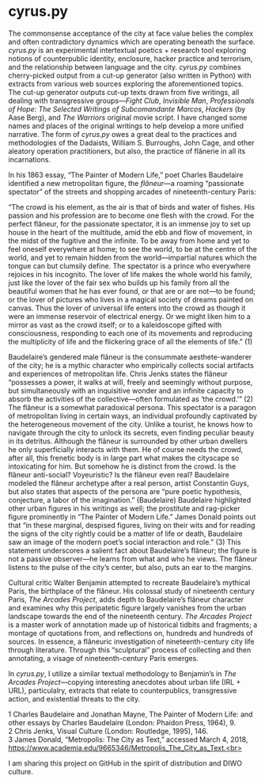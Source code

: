 # cyrus.py 

The commonsense acceptance of the city at face value belies the complex and often contradictory dynamics which are operating beneath the surface. <i>cyrus.py</i> is an experimental intertextual poetics + research tool exploring notions of counterpublic identity, enclosure, hacker practice and terrorism, and the relationship between language and the city. <i>cyrus.py</i> combines cherry-picked output from a cut-up generator (also written in Python) with extracts from various web sources exploring the aforementioned topics. The cut-up generator outputs cut-up texts drawn from five writings, all dealing with transgressive groups—<i>Fight Club</i>, <i>Invisible Man</i>, <i>Professionals of Hope: The Selected Writings of Subcomandante Marcos</i>, <i>Hackers</i> (by Aase Berg), and <i>The Warriors</i> original movie script. I have changed some names and places of the original writings to help develop a more unified narrative. The form of <i>cyrus.py</i> owes a great deal to the practices and methodologies of the Dadaists, William S. Burroughs, John Cage, and other aleatory operation practitioners, but also, the practice of flânerie in all its incarnations.<br>

In his 1863 essay, “The Painter of Modern Life,” poet Charles Baudelaire identified a new metropolitan figure, the <i>flâneur</i>—a roaming “passionate spectator” of the streets and shopping arcades of nineteenth-century Paris:<br>

“The crowd is his element, as the air is that of birds and water of fishes. His passion and his profession are to become one flesh with the crowd. For the perfect flâneur, for the passionate spectator, it is an immense joy to set up house in the heart of the multitude, amid the ebb and flow of movement, in the midst of the fugitive and the infinite. To be away from home and yet to feel oneself everywhere at home; to see the world, to be at the centre of the world, and yet to remain hidden from the world—impartial natures which the tongue can but clumsily define. The spectator is a prince who everywhere rejoices in his incognito. The lover of life makes the whole world his family, just like the lover of the fair sex who builds up his family from all the beautiful women that he has ever found, or that are or are not—to be found; or the lover of pictures who lives in a magical society of dreams painted on canvas. Thus the lover of universal life enters into the crowd as though it were an immense reservoir of electrical energy. Or we might liken him to a mirror as vast as the crowd itself; or to a kaleidoscope gifted with consciousness, responding to each one of its movements and reproducing the multiplicity of life and the flickering grace of all the elements of life.” (1)

Baudelaire’s gendered male flâneur is the consummate aesthete-wanderer of the city; he is a mythic character who empirically collects social artifacts and experiences of metropolitan life. Chris Jenks states the flâneur “possesses a power, it walks at will, freely and seemingly without purpose, but simultaneously with an inquisitive wonder and an infinite capacity to absorb the activities of the collective—often formulated as ‘the crowd.’” (2) The flâneur is a somewhat paradoxical persona. This spectator is a paragon of metropolitan living in certain ways, an individual profoundly captivated by the heterogeneous movement of the city. Unlike a tourist, he knows how to navigate through the city to unlock its secrets, even finding peculiar beauty in its detritus. Although the flâneur is surrounded by other urban dwellers he only superficially interacts with them. He of course needs the crowd, after all, this frenetic body is in large part what makes the cityscape so intoxicating for him. But somehow he is distinct from the crowd. Is the flâneur anti-social? Voyeuristic? Is the flâneur even real? Baudelaire modeled the flâneur archetype after a real person, artist Constantin Guys, but also states that aspects of the persona are “pure poetic hypothesis, conjecture, a labor of the imagination.” (Baudelaire) Baudelaire highlighted other urban figures in his writings as well; the prostitute and rag-picker figure prominently in “The Painter of Modern Life.” James Donald points out that “in these marginal, despised figures, living on their wits and for reading the signs of the city rightly could be a matter of life or death, Baudelaire saw an image of the modern poet’s social interaction and role.” (3) This statement underscores a salient fact about Baudelaire’s flâneur; the figure is not a passive observer—he learns from what and who he views. The flâneur listens to the pulse of the city’s center, but also, puts an ear to the margins. 

Cultural critic Walter Benjamin attempted to recreate Baudelaire’s mythical Paris, the birthplace of the flâneur. His colossal study of nineteenth century Paris, <i>The Arcades Project</i>, adds depth to Baudelaire’s flâneur character and examines why this peripatetic figure largely vanishes from the urban landscape towards the end of the nineteenth century. <i>The Arcades Project</i> is a master work of annotation made up of historical tidbits and fragments; a montage of quotations from, and reflections on, hundreds and hundreds of sources. In essence, a flâneuric investigation of nineteenth-century city life through literature. Through this “sculptural” process of collecting and then annotating, a visage of nineteenth-century Paris emerges.<br>

In <i>cyrus.py</i>, I utilize a similar textual methodology to Benjamin’s in <i>The Arcades Project</i>—copying interesting anecdotes about urban life (IRL + URL), particulalry, extracts that relate to counterpublics, transgressive action, and existential threats to the city.<br>

1 Charles Baudelaire and Jonathan Mayne, The Painter of Modern Life: and other essays by Charles Baudelaire (London: Phaidon Press, 1964), 9.<br>
2 Chris Jenks, Visual Culture (London: Routledge, 1995), 146.<br>
3 James Donald, “Metropolis: The City as Text,” accessed March 4, 2018, https://www.academia.edu/9665346/Metropolis_The_City_as_Text.<br>

I am sharing this project on GitHub in the spirit of distribution and DIWO culture.
